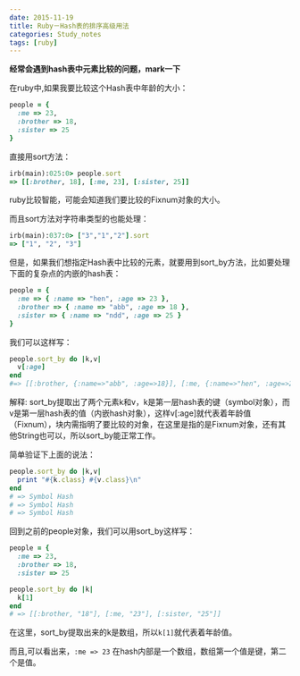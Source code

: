```yaml
---
date: 2015-11-19
title: Ruby－Hash表的排序高级用法
categories: Study_notes
tags: [ruby] 
---
```


**经常会遇到hash表中元素比较的问题，mark一下**

在ruby中,如果我要比较这个Hash表中年龄的大小：

```ruby
people = {
  :me => 23,
  :brother => 18,
  :sister => 25
}
```

直接用sort方法：

```ruby
irb(main):025:0> people.sort
=> [[:brother, 18], [:me, 23], [:sister, 25]]
```


ruby比较智能，可能会知道我们要比较的Fixnum对象的大小。

而且sort方法对字符串类型的也能处理：

```ruby
irb(main):037:0> ["3","1","2"].sort
=> ["1", "2", "3"]
```

但是，如果我们想指定Hash表中比较的元素，就要用到sort_by方法，比如要处理下面的复杂点的内嵌的hash表：

```ruby
people = {
  :me => { :name => "hen", :age => 23 },
  :brother => { :name => "abb", :age => 18 },
  :sister => { :name => "ndd", :age => 25 }
}
```

我们可以这样写：

```ruby
people.sort_by do |k,v|
  v[:age]
end
#=> [[:brother, {:name=>"abb", :age=>18}], [:me, {:name=>"hen", :age=>23}], [:sister, {:name=>"ndd", :age=>25}]]
```

解释: sort_by提取出了两个元素k和v，k是第一层hash表的键（symbol对象），而v是第一层hash表的值（内嵌hash对象），这样v[:age]就代表着年龄值（Fixnum），块内需指明了要比较的对象，在这里是指的是Fixnum对象，还有其他String也可以，所以sort_by能正常工作。

简单验证下上面的说法：

```ruby
people.sort_by do |k,v|
  print "#{k.class} #{v.class}\n"
end
# => Symbol Hash
# => Symbol Hash
# => Symbol Hash
```

回到之前的people对象，我们可以用sort_by这样写：

```ruby
people = {
  :me => 23,
  :brother => 18,
  :sister => 25

people.sort_by do |k|
  k[1]
end
# => [[:brother, "18"], [:me, "23"], [:sister, "25"]]
```

在这里，sort_by提取出来的k是数组，所以`k[1]`就代表着年龄值。

而且,可以看出来，`:me => 23` 在hash内部是一个数组，数组第一个值是键，第二个是值。


